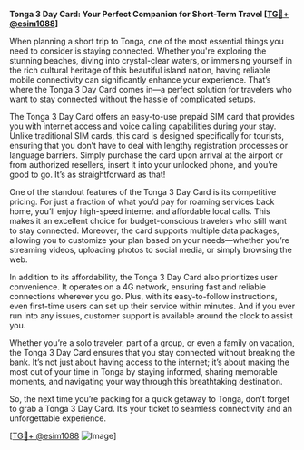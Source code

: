 **Tonga 3 Day Card: Your Perfect Companion for Short-Term Travel [[TG💪+ @esim1088](https://t.me/s/esim1088)]**

When planning a short trip to Tonga, one of the most essential things you need to consider is staying connected. Whether you're exploring the stunning beaches, diving into crystal-clear waters, or immersing yourself in the rich cultural heritage of this beautiful island nation, having reliable mobile connectivity can significantly enhance your experience. That’s where the Tonga 3 Day Card comes in—a perfect solution for travelers who want to stay connected without the hassle of complicated setups.

The Tonga 3 Day Card offers an easy-to-use prepaid SIM card that provides you with internet access and voice calling capabilities during your stay. Unlike traditional SIM cards, this card is designed specifically for tourists, ensuring that you don’t have to deal with lengthy registration processes or language barriers. Simply purchase the card upon arrival at the airport or from authorized resellers, insert it into your unlocked phone, and you’re good to go. It’s as straightforward as that!

One of the standout features of the Tonga 3 Day Card is its competitive pricing. For just a fraction of what you’d pay for roaming services back home, you’ll enjoy high-speed internet and affordable local calls. This makes it an excellent choice for budget-conscious travelers who still want to stay connected. Moreover, the card supports multiple data packages, allowing you to customize your plan based on your needs—whether you’re streaming videos, uploading photos to social media, or simply browsing the web.

In addition to its affordability, the Tonga 3 Day Card also prioritizes user convenience. It operates on a 4G network, ensuring fast and reliable connections wherever you go. Plus, with its easy-to-follow instructions, even first-time users can set up their service within minutes. And if you ever run into any issues, customer support is available around the clock to assist you.

Whether you’re a solo traveler, part of a group, or even a family on vacation, the Tonga 3 Day Card ensures that you stay connected without breaking the bank. It’s not just about having access to the internet; it’s about making the most out of your time in Tonga by staying informed, sharing memorable moments, and navigating your way through this breathtaking destination.

So, the next time you’re packing for a quick getaway to Tonga, don’t forget to grab a Tonga 3 Day Card. It’s your ticket to seamless connectivity and an unforgettable experience. 

[[TG💪+ @esim1088](https://t.me/s/esim1088) ![Image](https://i.postimg.cc/Y0z9fWf4/image.png)]